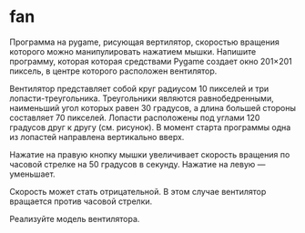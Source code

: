 # fan
Программа на pygame, рисующая вертилятор, скоростью вращения которого можно манипулировать нажатием мышки.
Напишите программу, которая которая средствами Pygame создает окно 201×201 пиксель, в центре которого расположен вентилятор.

Вентилятор представляет собой круг радиусом 10 пикселей и три лопасти-треугольника. Треугольники являются равнобедренными, наименьший угол которых равен 30 градусов, а длина большей cтороны составляет 70 пикселей. Лопасти расположены под углами 120 градусов друг к другу (см. рисунок).
В момент старта программы одна из лопастей направлена вертикально вверх.

Нажатие на правую кнопку мышки увеличивает скорость вращения по часовой стрелке на 50 градусов в секунду. Нажатие на левую — уменьшает.

Скорость может стать отрицательной. В этом случае вентилятор вращается против часовой стрелки.

Реализуйте модель вентилятора.
